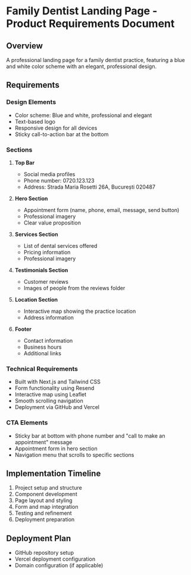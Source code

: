 # Family Dentist Landing Page - Product Requirements Document

## Overview
A professional landing page for a family dentist practice, featuring a blue and white color scheme with an elegant, professional design.

## Requirements

### Design Elements
- Color scheme: Blue and white, professional and elegant
- Text-based logo
- Responsive design for all devices
- Sticky call-to-action bar at the bottom

### Sections
1. **Top Bar**
   - Social media profiles
   - Phone number: 0720.123.123
   - Address: Strada Maria Rosetti 26A, București 020487

2. **Hero Section**
   - Appointment form (name, phone, email, message, send button)
   - Professional imagery
   - Clear value proposition

3. **Services Section**
   - List of dental services offered
   - Pricing information
   - Professional imagery

4. **Testimonials Section**
   - Customer reviews
   - Images of people from the reviews folder

5. **Location Section**
   - Interactive map showing the practice location
   - Address information

6. **Footer**
   - Contact information
   - Business hours
   - Additional links

### Technical Requirements
- Built with Next.js and Tailwind CSS
- Form functionality using Resend
- Interactive map using Leaflet
- Smooth scrolling navigation
- Deployment via GitHub and Vercel

### CTA Elements
- Sticky bar at bottom with phone number and "call to make an appointment" message
- Appointment form in hero section
- Navigation menu that scrolls to specific sections

## Implementation Timeline
1. Project setup and structure
2. Component development
3. Page layout and styling
4. Form and map integration
5. Testing and refinement
6. Deployment preparation

## Deployment Plan
- GitHub repository setup
- Vercel deployment configuration
- Domain configuration (if applicable)